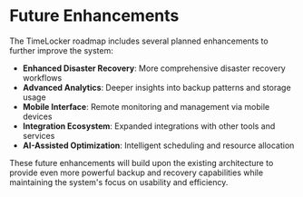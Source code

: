 # Future Enhancements

The TimeLocker roadmap includes several planned enhancements to further improve the system:

- **Enhanced Disaster Recovery**: More comprehensive disaster recovery workflows
- **Advanced Analytics**: Deeper insights into backup patterns and storage usage
- **Mobile Interface**: Remote monitoring and management via mobile devices
- **Integration Ecosystem**: Expanded integrations with other tools and services
- **AI-Assisted Optimization**: Intelligent scheduling and resource allocation

These future enhancements will build upon the existing architecture to provide even more powerful backup and recovery capabilities while maintaining the system's focus on usability and efficiency.